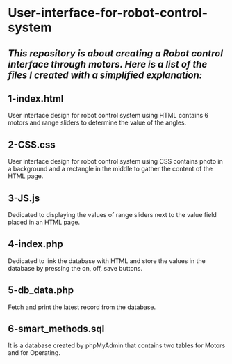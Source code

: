 # User-interface-for-robot-control-system
## *This repository is about creating a Robot control interface through motors. Here is a list of the files I created with a simplified explanation:*

## 1-index.html

 User interface design for robot control system using HTML contains 6 motors and range sliders to determine the value of the angles.

## 2-CSS.css

 User interface design for robot control system using CSS contains photo in a background and a rectangle in the middle to gather the content of the HTML page.

## 3-JS.js

 Dedicated to displaying the values ​​of range sliders next to the value field placed in an HTML page.

## 4-index.php

 Dedicated to link the database with HTML and store the values ​​in the database by pressing the on, off, save buttons.

## 5-db_data.php

 Fetch and print the latest record from the database.

## 6-smart_methods.sql

 It is a database created by phpMyAdmin that contains two tables for Motors and for Operating.
